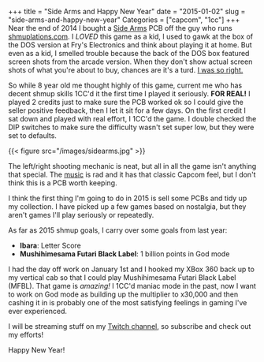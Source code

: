 +++
title = "Side Arms and Happy New Year"
date = "2015-01-02"
slug = "side-arms-and-happy-new-year"
Categories = ["capcom", "1cc"]
+++
Near the end of 2014 I bought a [Side Arms](http://en.wikipedia.org/wiki/Hyper_Dyne_Side_Arms) PCB off the guy who runs [shmuplations.com](http://shmuplations.com). I *LOVED* this game as a kid, I used to gawk at the box of the DOS version at Fry's Electronics and think about playing it at home. But even as a kid, I smelled trouble because the back of the DOS box featured screen shots from the arcade version. When they don't show actual screen shots of what you're about to buy, chances are it's a turd. [I was so right.](http://youtube.com/watch?v=3HNlmkcSFzA)

So while 8 year old me thought highly of this game, current me who has decent shmup skills 1CC'd it the first time I played it seriously. **FOR REAL!** I played 2 credits just to make sure the PCB worked ok so I could give the seller positive feedback, then I let it sit for a few days. On the first credit I sat down and played with real effort, I 1CC'd the game. I double checked the DIP switches to make sure the difficulty wasn't set super low, but they were set to defaults.

{{< figure src="/images/sidearms.jpg" >}}

The left/right shooting mechanic is neat, but all in all the game isn't anything that special. The [music](http://youtube.com/watch?v=rE3-37iqWaQ) is rad and it has that classic Capcom feel, but I don't think this is a PCB worth keeping.

I think the first thing I'm going to do in 2015 is sell some PCBs and tidy up my collection. I have picked up a few games based on nostalgia, but they aren't games I'll play seriously or repeatedly.

As far as 2015 shmup goals, I carry over some goals from last year:

- **Ibara**: Letter Score
- **Mushihimesama Futari Black Label**: 1 billion points in God mode

I had the day off work on January 1st and I hooked my XBox 360 back up to my vertical cab so that I could play Mushihimesama Futari Black Label (MFBL). That game is *amazing!* I 1CC'd maniac mode in the past, now I want to work on God mode as building up the multiplier to x30,000 and then cashing it in is probably one of the most satisfying feelings in gaming I've ever experienced.

I will be streaming stuff on my [Twitch channel](http://twitch.tv/pdp80), so subscribe and check out my efforts!

Happy New Year!

